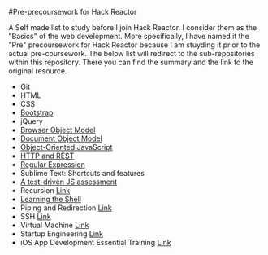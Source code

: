 #Pre-precoursework for Hack Reactor

A Self made list to study before I join Hack Reactor. I consider them as the "Basics" of the web development. More specifically, I have named it the "Pre" precoursework for Hack Reactor because I am stuyding it prior to the actual pre-coursework. The below list will redirect to the sub-repositories within this repository. There you can find the summary and the link to the original resource.

* Git
* HTML
* CSS
* [Bootstrap](https://github.com/kylecho/hackreactor-prep/tree/master/bootstrap)
* jQuery
* [Browser Object Model](https://github.com/kylecho/hackreactor-prep/tree/master/objectmodels/BOM)
* [Document Object Model](https://github.com/kylecho/hackreactor-prep/tree/master/objectmodels/DOM)
* [Object-Oriented JavaScript](https://github.com/kylecho/js-final-prep/blob/master/object-oriented-javascript.js)
* [HTTP and REST]()
* [Regular Expression](http://regex.learncodethehardway.org/book/)
* Sublime Text: Shortcuts and features
* [A test-driven JS assessment](https://github.com/kylecho/hackreactor-prep/tree/master/js-assessment-master)
* Recursion [Link](http://reinhard.io/)
* [Learning the Shell](https://github.com/kylecho/hackreactor-prep/tree/master/shell)
* Piping and Redirection [Link](http://ryanstutorials.net/linuxtutorial/piping.php)
* SSH [Link](http://code.tutsplus.com/tutorials/ssh-what-and-how--net-25138)
* Virtual Machine [Link](http://en.wikipedia.org/wiki/Virtual_machine)
* Startup Engineering [Link](https://www.coursera.org/course/startup)
* iOS App Development Essential Training [Link](http://www.lynda.com/iOS-tutorials/iOS-App-Development-Essential-Training/159179-2.html)